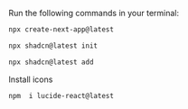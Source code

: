 Run the following commands in your terminal:

```bash
npx create-next-app@latest
```

```bash
npx shadcn@latest init
```

```bash
npx shadcn@latest add
```

Install icons

```bash
npm  i lucide-react@latest
```
